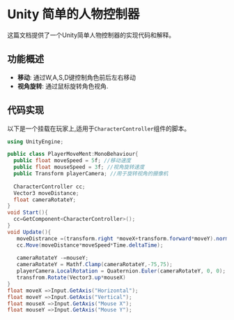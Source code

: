 # Unity 简单的人物控制器

这篇文档提供了一个Unity简单人物控制器的实现代码和解释。

## 功能概述

- **移动**: 通过W,A,S,D键控制角色前后左右移动
- **视角旋转**: 通过鼠标旋转角色视角.


## 代码实现

以下是一个挂载在玩家上,适用于`CharacterController`组件的脚本。

```csharp
using UnityEngine;

public class PlayerMoveMent:MonoBehaviour{
  public float moveSpeed = 5f; //移动速度
  public float mouseSpeed = 3f; //视角旋转速度
  public Transform playerCamera; //用于旋转视角的摄像机
  
  CharacterController cc;
  Vector3 moveDistance;
  float cameraRotateY;
}
void Start(){
  cc=GetComponent<CharacterController>();
}
void Update(){
   moveDistrance =(transform.right *moveX+transform.forward*moveY).normalizing;
   cc.Move(moveDistance*moveSpeed*Time.deltaTime);
 
   cameraRotateY -=mouseY;
   cameraRotateY = Mathf.Clamp(cameraRotateY,-75,75);
   playerCamera.LocalRotation = Quaternion.Euler(cameraRotateY, 0, 0);
   transfrom.Rotate(Vector3.up*mouseX)
}
float moveX =>Input.GetAxis("Horizontal");
float moveY =>Input.GetAxis("Vertical");
float mouseX =>Input.GetAxis("Mouse X");
float mouseY =>Input.GetAxis("Mouse Y");
```

